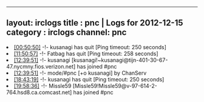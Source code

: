 
---
layout: irclogs
title : pnc | Logs for 2012-12-15
category : irclogs
channel: pnc
---
<li class="logitem"><a href="#00:50:50" name="00:50:50" class="time">[00:50:50]</a> -!- <span class="quit">kusanagi</span> has quit [Ping timeout: 250 seconds] </li>
<li class="logitem"><a href="#11:50:57" name="11:50:57" class="time">[11:50:57]</a> -!- <span class="quit">Fatbag</span> has quit [Ping timeout: 258 seconds] </li>
<li class="logitem"><a href="#12:39:51" name="12:39:51" class="time">[12:39:51]</a> -!- <span class="join">kusanagi</span> [kusanagi!~kusanagi@tijn-401-30-67-47.nycmny.fios.verizon.net] has joined #pnc </li>
<li class="logitem"><a href="#12:39:51" name="12:39:51" class="time">[12:39:51]</a> -!- mode/<span class="mode">#pnc</span> [+o kusanagi] by ChanServ </li>
<li class="logitem"><a href="#18:43:19" name="18:43:19" class="time">[18:43:19]</a> -!- <span class="quit">kusanagi</span> has quit [Ping timeout: 250 seconds] </li>
<li class="logitem"><a href="#19:58:36" name="19:58:36" class="time">[19:58:36]</a> -!- <span class="join">Missle59</span> [Missle59!Missle59@v-97-614-2-764.hsd8.ca.comcast.net] has joined #pnc </li>


